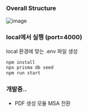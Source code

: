 ### Overall Structure
![image](https://github.com/SystemConsultantGroup/real-ice-gs-thesis-backend/assets/60565169/ec77a2c2-8400-457b-8dd6-df2b92461082)


### local에서 실행 (port=4000)
local 환경에 맞는 .env 파일 생성
```bash
npm install
npx prisma db seed
npm run start
```

### 개발중..
- PDF 생성 모듈 MSA 전환
